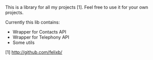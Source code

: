 This is a library for all my projects [1].
Feel free to use it for your own projects.

Currently this lib contains:
 * Wrapper for Contacts API
 * Wrapper for Telephony API
 * Some utils

[1] http://github.com/felixb/
